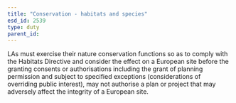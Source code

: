 ```yaml
---
title: "Conservation - habitats and species"
esd_id: 2539
type: duty
parent_id:  
---
```


LAs must exercise their nature conservation functions so as to comply with the Habitats Directive and consider the effect on a European site before the granting consents or authorisations including the grant of planning permission and subject to specified exceptions (considerations of overriding public interest), may not authorise a plan or project that may adversely affect the integrity of a European site.

